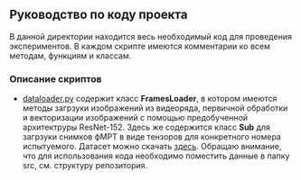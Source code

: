 ## Руководство по коду проекта
В данной директории находится весь необходимый код для проведения экспериментов. В каждом скрипте имеются комментарии ко всем методам, функциям и классам. 

### Описание скриптов
- [dataloader.py](https://github.com/intsystems/2023-Project-112/blob/master/code/dataloader.py) содержит класс **FramesLoader**, в котором имеются методы загрзуки изображений из видеоряда, первичной обработки и векторизации изображений с помощью предобученной архитектруры ResNet-152. Здесь же содержится класс **Sub** для загрзуки снимков фМРТ в виде тензоров для конкретного номера испытуемого. Датасет можно скачать [здесь](https://openneuro.org/datasets/ds003688/versions/1.0.7). Обращаю внимание, что для использования кода необходимо поместить данные в папку src, см. структуру репозитория.
